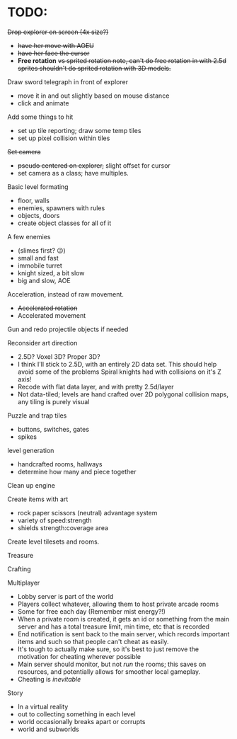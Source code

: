 # TODO:

~~Drop explorer on screen (4x size?)~~
- ~~have her move with AOEU~~
- ~~have her face the cursor~~
- **Free rotation** ~~vs sprited rotation
    note, can't do free rotation in with 2.5d sprites
    shouldn't do sprited rotation with 3D models.~~
    
Draw sword telegraph in front of explorer
- move it in and out slightly based on mouse distance
- click and animate
    
Add some things to hit
- set up tile reporting; draw some temp tiles
- set up pixel collision within tiles
    
~~Set camera~~
- ~~pseudo centered on explorer,~~ slight offset for cursor
- set camera as a class; have multiples.
    
Basic level formating
- floor, walls
- enemies, spawners with rules
- objects, doors
- create object classes for all of it
    
A few enemies
- (slimes first? :wink:)
- small and fast
- immobile turret
- knight sized, a bit slow
- big and slow, AOE
    
Acceleration, instead of raw movement.
- ~~Accelerated rotation~~
- Accelerated movement

Gun and redo projectile objects if needed
    
Reconsider art direction
- 2.5D? Voxel 3D? Proper 3D?
- I think I'll stick to 2.5D, with an entirely 2D data set. This should help avoid some of the problems Spiral knights had with collisions on it's Z axis!
- Recode with flat data layer, and with pretty 2.5d/layer
- Not data-tiled; levels are hand crafted over 2D polygonal collision maps, any tiling is purely visual

Puzzle and trap tiles
- buttons, switches, gates
- spikes

level generation
- handcrafted rooms, hallways
- determine how many and piece together

Clean up engine

Create items with art
- rock paper scissors (neutral) advantage system
- variety of speed:strength
- shields strength:coverage area
    
Create level tilesets and rooms.

Treasure

Crafting

Multiplayer
- Lobby server is part of the world
- Players collect whatever, allowing them to host private arcade rooms
- Some for free each day (Remember mist energy?!)
- When a private room is created, it gets an id or something from the main server and has a total treasure limit, min time, etc that is recorded
- End notification is sent back to the main server, which records important items and such so that people can't cheat as easily.
- It's tough to actually make sure, so it's best to just remove the motivation for cheating wherever possible
- Main server should monitor, but not *run* the rooms; this saves on resources, and potentially allows for smoother local gameplay.
- Cheating is *inevitable*

Story
- In a virtual reality
- out to collecting something in each level
- world occasionally breaks apart or corrupts
- world and subworlds    
